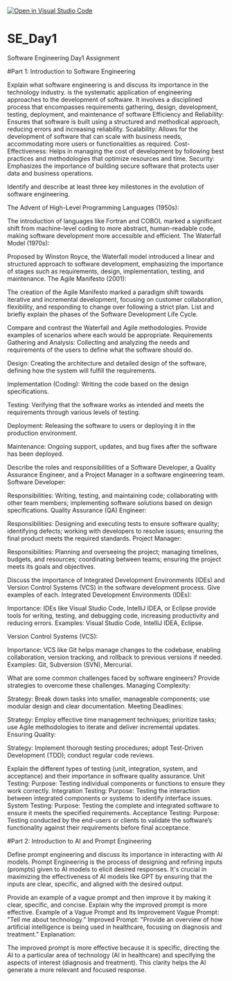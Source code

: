[![Open in Visual Studio Code](https://classroom.github.com/assets/open-in-vscode-2e0aaae1b6195c2367325f4f02e2d04e9abb55f0b24a779b69b11b9e10269abc.svg)](https://classroom.github.com/online_ide?assignment_repo_id=15659564&assignment_repo_type=AssignmentRepo)
# SE_Day1
Software Engineering Day1 Assignment

#Part 1: Introduction to Software Engineering

Explain what software engineering is and discuss its importance in the technology industry.
is the systematic application of engineering approaches to the development of software. It involves a disciplined process that encompasses requirements gathering, design, development, testing, deployment, and maintenance of software
Efficiency and Reliability: Ensures that software is built using a structured and methodical approach, reducing errors and increasing reliability.
Scalability: Allows for the development of software that can scale with business needs, accommodating more users or functionalities as required.
Cost-Effectiveness: Helps in managing the cost of development by following best practices and methodologies that optimize resources and time.
Security: Emphasizes the importance of building secure software that protects user data and business operations.

Identify and describe at least three key milestones in the evolution of software engineering.


The Advent of High-Level Programming Languages (1950s):

The introduction of languages like Fortran and COBOL marked a significant shift from machine-level coding to more abstract, human-readable code, making software development more accessible and efficient.
The Waterfall Model (1970s):

Proposed by Winston Royce, the Waterfall model introduced a linear and structured approach to software development, emphasizing the importance of stages such as requirements, design, implementation, testing, and maintenance.
The Agile Manifesto (2001):

The creation of the Agile Manifesto marked a paradigm shift towards iterative and incremental development, focusing on customer collaboration, flexibility, and responding to change over following a strict plan.
List and briefly explain the phases of the Software Development Life Cycle.


Compare and contrast the Waterfall and Agile methodologies. Provide examples of scenarios where each would be appropriate.
Requirements Gathering and Analysis:
Collecting and analyzing the needs and requirements of the users to define what the software should do.

Design:
Creating the architecture and detailed design of the software, defining how the system will fulfill the requirements.

Implementation (Coding):
Writing the code based on the design specifications.

Testing:
Verifying that the software works as intended and meets the requirements through various levels of testing.

Deployment:
Releasing the software to users or deploying it in the production environment.

Maintenance:
Ongoing support, updates, and bug fixes after the software has been deployed.

Describe the roles and responsibilities of a Software Developer, a Quality Assurance Engineer, and a Project Manager in a software engineering team.
Software Developer:

Responsibilities: Writing, testing, and maintaining code; collaborating with other team members; implementing software solutions based on design specifications.
Quality Assurance (QA) Engineer:

Responsibilities: Designing and executing tests to ensure software quality; identifying defects; working with developers to resolve issues; ensuring the final product meets the required standards.
Project Manager:

Responsibilities: Planning and overseeing the project; managing timelines, budgets, and resources; coordinating between teams; ensuring the project meets its goals and objectives.


Discuss the importance of Integrated Development Environments (IDEs) and Version Control Systems (VCS) in the software development process. Give examples of each.
Integrated Development Environments (IDEs):

Importance: IDEs like Visual Studio Code, IntelliJ IDEA, or Eclipse provide tools for writing, testing, and debugging code, increasing productivity and reducing errors.
Examples: Visual Studio Code, IntelliJ IDEA, Eclipse.

Version Control Systems (VCS):

Importance: VCS like Git helps manage changes to the codebase, enabling collaboration, version tracking, and rollback to previous versions if needed.
Examples: Git, Subversion (SVN), Mercurial.

What are some common challenges faced by software engineers? Provide strategies to overcome these challenges.
Managing Complexity:

Strategy: Break down tasks into smaller, manageable components; use modular design and clear documentation.
Meeting Deadlines:

Strategy: Employ effective time management techniques; prioritize tasks; use Agile methodologies to iterate and deliver incremental updates.
Ensuring Quality:

Strategy: Implement thorough testing procedures; adopt Test-Driven Development (TDD); conduct regular code reviews.

Explain the different types of testing (unit, integration, system, and acceptance) and their importance in software quality assurance.
Unit Testing:
Purpose: Testing individual components or functions to ensure they work correctly.
Integration Testing:
Purpose: Testing the interaction between integrated components or systems to identify interface issues.
System Testing:
Purpose: Testing the complete and integrated software to ensure it meets the specified requirements.
Acceptance Testing:
Purpose: Testing conducted by the end-users or clients to validate the software’s functionality against their requirements before final acceptance.

#Part 2: Introduction to AI and Prompt Engineering


Define prompt engineering and discuss its importance in interacting with AI models.
Prompt Engineering is the process of designing and refining inputs (prompts) given to AI models to elicit desired responses. It's crucial in maximizing the effectiveness of AI models like GPT by ensuring that the inputs are clear, specific, and aligned with the desired output.


Provide an example of a vague prompt and then improve it by making it clear, specific, and concise. Explain why the improved prompt is more effective.
Example of a Vague Prompt and Its Improvement
Vague Prompt: "Tell me about technology."
Improved Prompt: "Provide an overview of how artificial intelligence is being used in healthcare, focusing on diagnosis and treatment."
Explanation:

The improved prompt is more effective because it is specific, directing the AI to a particular area of technology (AI in healthcare) and specifying the aspects of interest (diagnosis and treatment). This clarity helps the AI generate a more relevant and focused response.
